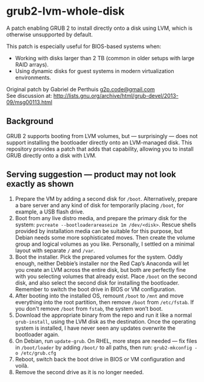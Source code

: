 # grub2-lvm-whole-disk

A patch enabling GRUB 2 to install directly onto a disk using LVM, which is otherwise unsupported by default.

This patch is especially useful for BIOS-based systems when:

- Working with disks larger than 2 TB (common in older setups with large RAID arrays).
- Using dynamic disks for guest systems in modern virtualization environments.

Original patch by Gabriel de Perthuis <g2p.code@gmail.com>  
See discussion at: http://lists.gnu.org/archive/html/grub-devel/2013-09/msg00113.html

## Background

GRUB 2 supports booting from LVM volumes, but — surprisingly — does not support installing the bootloader directly onto an LVM-managed disk. This repository provides a patch that adds that capability, allowing you to install GRUB directly onto a disk with LVM.

## Serving suggestion — product may not look exactly as shown

1. Prepare the VM by adding a second disk for `/boot`. Alternatively, prepare a bare server and any kind of disk for temporarily placing `/boot`, for example, a USB flash drive.
2. Boot from any live distro media, and prepare the primary disk for the system: `pvcreate --bootloaderareaseize 1m /dev/<disk>`. Rescue shells provided by installation media can be suitable for this purpose, but Debian needs some more sophisticated moves. Then create the volume group and logical volumes as you like. Personally, I settled on a minimal layout with separate `/` and `/var`.
3. Boot the installer. Pick the prepared volumes for the system. Oddly enough, neither Debbie’s installer nor the Red Cap’s Anaconda will let you create an LVM across the entire disk, but both are perfectly fine with you selecting volumes that already exist. Place `/boot` on the second disk, and also select the second disk for installing the bootloader. Remember to switch the boot drive in BIOS or VM configuration.
4. After booting into the installed OS, remount `/boot` to `/mnt` and move everything into the root partition, then remove `/boot` from `/etc/fstab`. If you don't remove `/boot` from `fstab`, the system won’t boot.
5. Download the appropriate binary from the repo and run it like a normal `grub-install`, using the LVM disk as the destination. Once the operating system is installed, I have never seen any updates overwrite the bootloader again.
6. On Debian, run `update-grub`. On RHEL, more steps are needed — fix files in `/boot/loader` by adding `/boot/` to all paths, then run: `grub2-mkconfig -o /etc/grub.cfg`
7. Reboot, switch back the boot drive in BIOS or VM configuration and voilà.
8. Remove the second drive as it is no longer needed.